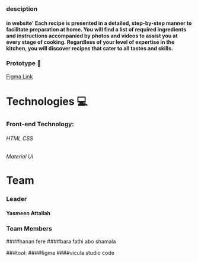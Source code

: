 ### desciption
#### in website' Each recipe is presented in a detailed, step-by-step manner to facilitate preparation at home. You will find a list of required ingredients and instructions accompanied by photos and videos to assist you at every stage of cooking. Regardless of your level of expertise in the kitchen, you will discover recipes that cater to all tastes and skills.
### Prototype 🎨
[Figma Link](https://www.figma.com/file/tHwhUHP4RQJF3ebkv4L54I/recipes?type=design&node-id=0-1&t=ivBfSBqgeJKha3fi-0)   

# Technologies 💻
### Front-end Technology:
###### HTML CSS
###### Material UI

# Team
### Leader
#### Yasmeen Attallah
### Team Members 
####hanan fere
####bara fathi abo shamala              

###tool:
####figma
####vicula studio code
